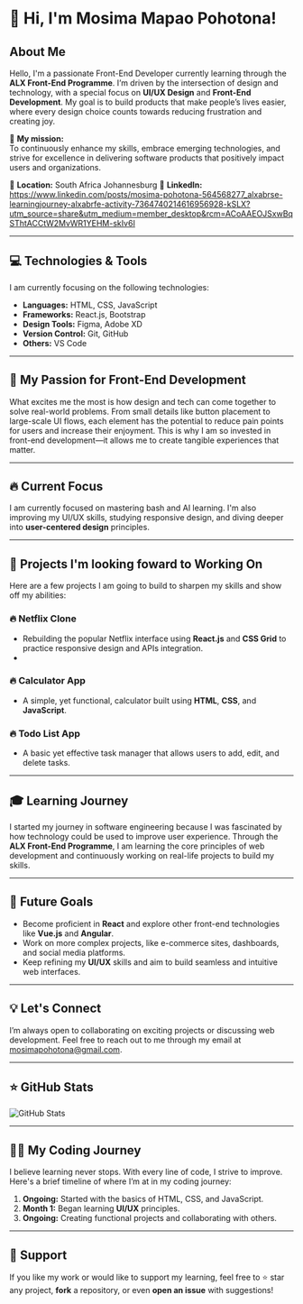 # 👋 Hi, I'm Mosima Mapao Pohotona!

## About Me
Hello, I'm a passionate Front-End Developer currently learning through the **ALX Front-End Programme**. I’m driven by the intersection of design and technology, with a special focus on **UI/UX Design** and **Front-End Development**. My goal is to build products that make people’s lives easier, where every design choice counts towards reducing frustration and creating joy.

🚀 **My mission:**  
To continuously enhance my skills, embrace emerging technologies, and strive for excellence in delivering software products that positively impact users and organizations.

📍 **Location:** South Africa Johannesburg 
🔗 **LinkedIn:** https://www.linkedin.com/posts/mosima-pohotona-564568277_alxabrse-learningjourney-alxabrfe-activity-7364740214616956928-kSLX?utm_source=share&utm_medium=member_desktop&rcm=ACoAAEOJSxwBqSThtACCtW2MvWR1YEHM-skIv6I    

---

## 💻 Technologies & Tools
I am currently focusing on the following technologies:

- **Languages:** HTML, CSS, JavaScript
- **Frameworks:** React.js, Bootstrap
- **Design Tools:** Figma, Adobe XD
- **Version Control:** Git, GitHub
- **Others:** VS Code 

---

## 🎯 My Passion for Front-End Development

What excites me the most is how design and tech can come together to solve real-world problems. From small details like button placement to large-scale UI flows, each element has the potential to reduce pain points for users and increase their enjoyment. This is why I am so invested in front-end development—it allows me to create tangible experiences that matter.

---

## 🔥 Current Focus
I am currently focused on mastering bash and AI learning. I'm also improving my UI/UX skills, studying responsive design, and diving deeper into **user-centered design** principles.

---

## 🚀 Projects I'm looking foward to Working On

Here are a few projects I am going to build to sharpen my skills and show off my abilities:

### 🔥 Netflix Clone
- Rebuilding the popular Netflix interface using **React.js** and **CSS Grid** to practice responsive design and APIs integration.
-

### 🔥 Calculator App
- A simple, yet functional, calculator built using **HTML**, **CSS**, and **JavaScript**.


### 🔥 Todo List App
- A basic yet effective task manager that allows users to add, edit, and delete tasks.


---

## 🎓 Learning Journey
I started my journey in software engineering because I was fascinated by how technology could be used to improve user experience. Through the **ALX Front-End Programme**, I am learning the core principles of web development and continuously working on real-life projects to build my skills. 

---

## 🌱 Future Goals
- Become proficient in **React** and explore other front-end technologies like **Vue.js** and **Angular**.
- Work on more complex projects, like e-commerce sites, dashboards, and social media platforms.
- Keep refining my **UI/UX** skills and aim to build seamless and intuitive web interfaces.

---

## 💡 Let's Connect
I’m always open to collaborating on exciting projects or discussing web development. Feel free to reach out to me through my email at mosimapohotona@gmail.com.

---

## ⭐ GitHub Stats

![GitHub Stats](https://github-readme-stats.vercel.app/api?username=simapohotona&show_icons=true&hide_title=true&count_private=true&hide=prs&theme=transparent)

---

## 👨‍💻 My Coding Journey

I believe learning never stops. With every line of code, I strive to improve. Here's a brief timeline of where I’m at in my coding journey:

1. **Ongoing:** Started with the basics of HTML, CSS, and JavaScript.
2. **Month 1:** Began learning **UI/UX** principles.
3. **Ongoing:** Creating functional projects and collaborating with others.

---

## 📣 Support

If you like my work or would like to support my learning, feel free to ⭐ star any project, **fork** a repository, or even **open an issue** with suggestions!

